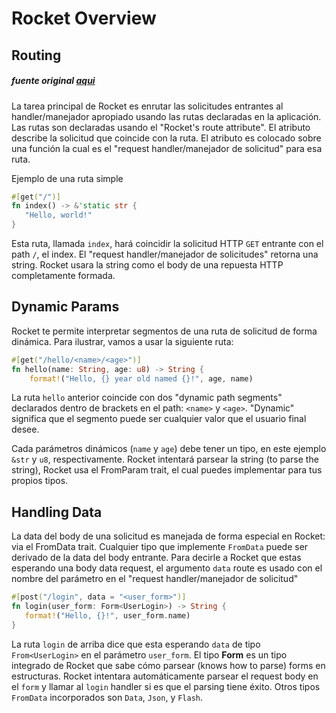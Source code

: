 # Rocket Overview

## Routing

##### fuente original [aqui](https://rocket.rs/v0.4/overview/)

La tarea principal de Rocket es enrutar las solicitudes entrantes al handler/manejador apropiado usando las rutas declaradas en la aplicación. Las rutas son declaradas usando el "Rocket's route attribute". El atributo describe la solicitud que coincide con la ruta. El atributo es colocado sobre una función la cual es el "request handler/manejador de solicitud" para esa ruta.

Ejemplo de una ruta simple

```Rust
#[get("/")]
fn index() -> &'static str {
   "Hello, world!"
}
```

Esta  ruta, llamada `index`, hará coincidir la solicitud HTTP `GET` entrante con el path `/`, el index. El "request handler/manejador de solicitudes" retorna una string. Rocket usara la string como el body de una repuesta HTTP completamente formada.

## Dynamic Params

Rocket te permite interpretar segmentos de una ruta de solicitud de forma dinámica. Para ilustrar, vamos a usar la siguiente ruta:

```Rust
#[get("/hello/<name>/<age>")]
fn hello(name: String, age: u8) -> String {
    format!("Hello, {} year old named {}!", age, name)

```

La ruta `hello` anterior coincide con dos "dynamic path segments" declarados dentro de brackets en el path: `<name>` y `<age>`. "Dynamic" significa que el segmento puede ser cualquier valor que el usuario final desee.

Cada parámetros dinámicos (`name` y `age`) debe tener un tipo, en este ejemplo `&str` y `u8`, respectivamente. Rocket intentará parsear la string (to parse the string), Rocket usa el FromParam trait, el cual puedes implementar para tus propios tipos.

## Handling Data

La data del body de una solicitud es manejada de forma especial en Rocket: via el FromData trait. Cualquier tipo que implemente `FromData` puede ser derivado de la data del body entrante. Para decirle a Rocket que estas esperando una body data request, el argumento `data` route es usado con el nombre del parámetro en el "request handler/manejador de solicitud"

```Rust
#[post("/login", data = "<user_form>")]
fn login(user_form: Form<UserLogin>) -> String {
   format!("Hello, {}!", user_form.name)
}
```

La ruta `login` de arriba dice que esta esperando `data` de tipo `From<UserLogin>` en el parámetro `user_form`. El tipo **Form** es un tipo integrado de Rocket que sabe cómo parsear (knows how to parse) forms en estructuras. Rocket intentara automáticamente parsear el request body en el `form` y llamar al `login` handler si es que el parsing tiene éxito. Otros tipos `FromData` incorporados son `Data`, `Json`, y `Flash`.

